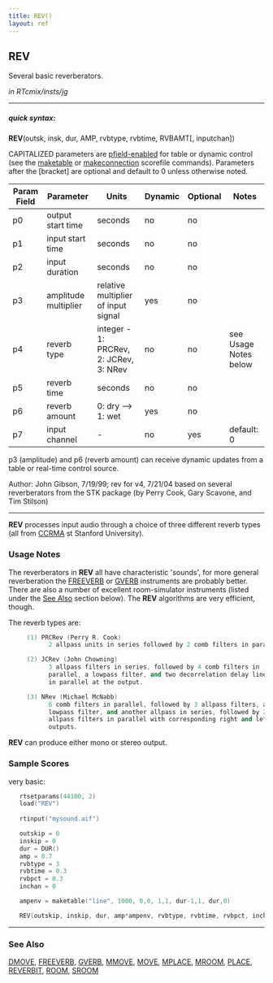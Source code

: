 ```yaml
---
title: REV()
layout: ref
---
```


## REV

Several basic reverberators.

*in RTcmix/insts/jg*  
  

-----

##### quick syntax:

**REV**(outsk, insk, dur, AMP, rvbtype, rvbtime, RVBAMT\[, inputchan\])

CAPITALIZED parameters are [pfield-enabled](pfield-enabled.html) for
table or dynamic control (see the
[maketable](../scorefile/maketable.html) or
[makeconnection](../scorefile/makeconnection.html) scorefile
commands). Parameters after the \[bracket\] are optional and default to
0 unless otherwise noted.


Param Field	| Parameter | Units | Dynamic | Optional | Notes
----------- | --------- | ----- | -------- | --------- | ---------
p0 | output start time | seconds | no | no | 
p1 | input start time | seconds | no | no | 
p2 | input duration | seconds | no | no | 
p3 | amplitude multiplier | relative multiplier of input signal | yes | no | 
p4 | reverb type | integer - 1: PRCRev, 2: JCRev, 3: NRev | no | no | see Usage Notes below |
p5 | reverb time | seconds | no | no | 
p6 | reverb amount | 0: dry --> 1: wet | yes | no | 
p7 | input channel |  -  | no | yes | default: 0 | 

   p3 (amplitude) and p6 (reverb amount) can receive dynamic updates from
   a table or real-time control source.

   Author:  John Gibson, 7/19/99; rev for v4, 7/21/04
   based on several reverberators from the STK package (by Perry Cook, Gary Scavone, and Tim Stilson)

  

-----

  
**REV** processes input audio through a choice of three different reverb
types (all from [CCRMA](http://www-ccrma.stanford.edu/) st Stanford
University). <span id="usage_notes"></span>

### Usage Notes

The reverberators in **REV** all have characteristic 'sounds', for more
general reverberation the [FREEVERB](FREEVERB.html) or
[GVERB](GVERB.html) instruments are probably better. There are also a
number of excellent room-simulator instruments (listed under the [See
Also](#see_also) section below). The **REV** algorithms are very
efficient, though.

The reverb types are:  

```cpp
     (1) PRCRev (Perry R. Cook)
           2 allpass units in series followed by 2 comb filters in parallel.

     (2) JCRev (John Chowning)
           3 allpass filters in series, followed by 4 comb filters in
           parallel, a lowpass filter, and two decorrelation delay lines
           in parallel at the output.

     (3) NRev (Michael McNabb)
           6 comb filters in parallel, followed by 3 allpass filters, a
           lowpass filter, and another allpass in series, followed by 2
           allpass filters in parallel with corresponding right and left
           outputs.
```

**REV** can produce either mono or stereo output.

### Sample Scores

very basic:

```cpp
   rtsetparams(44100, 2)
   load("REV")
   
   rtinput("mysound.aif")

   outskip = 0
   inskip = 0
   dur = DUR()
   amp = 0.7
   rvbtype = 3
   rvbtime = 0.3
   rvbpct = 0.3
   inchan = 0

   ampenv = maketable("line", 1000, 0,0, 1,1, dur-1,1, dur,0)

   REV(outskip, inskip, dur, amp*ampenv, rvbtype, rvbtime, rvbpct, inchan)
```

  

-----

  
<span id="see_also"></span>

### See Also

[DMOVE](DMOVE.html), [FREEVERB](FREEVERB.html), [GVERB](GVERB.html),
[MMOVE](MMOVE.html), [MOVE](MOVE.html), [MPLACE](MPLACE.html),
[MROOM](MROOM.html), [PLACE](PLACE.html), [REVERBIT](REVERBIT.html),
[ROOM](ROOM.html), [SROOM](SROOM.html)
